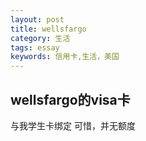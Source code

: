 ```yaml
---
layout: post
title: wellsfargo
category: 生活
tags: essay
keywords: 信用卡,生活，美国
---
```


## wellsfargo的visa卡

与我学生卡绑定
可惜，并无额度
